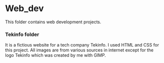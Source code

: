 # Web_dev

This folder contains web development projects.

### Tekinfo folder
It is a fictious website for a tech company Tekinfo. I used HTML and CSS for this project. 
All images are from various sources in internet except for the logo Tekinfo which was created by me with GIMP. 
